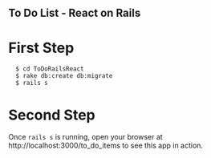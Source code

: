 ## To Do List - React on Rails

# First Step
```
  $ cd ToDoRailsReact
  $ rake db:create db:migrate
  $ rails s
```

# Second Step
Once `rails s` is running, open your browser at http://localhost:3000/to_do_items to see this app in action.
